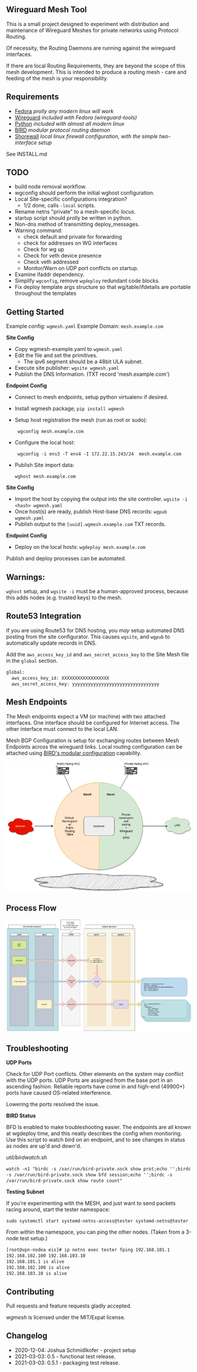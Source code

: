 ## Wireguard Mesh Tool


This is a small project designed to experiment with distribution and maintenance of Wireguard Meshes for private networks using Protocol Routing.

Of necessity, the Routing Daemons are running against the wireguard interfaces.

If there are local Routing Requirements, they are beyond the scope of this mesh development.  This is intended to produce a routing mesh - care and feeding of the mesh is your responsibility.


## Requirements

 - [Fedora](https://getfedora.org/en/server/#:~:text=Fedora%20Server%20is%20a%20short,in%20the%20open%20source%20community.) _prolly any modern linux will work_
 - [Wireguard](https://www.wireguard.com/) _included with Fedora (wireguard-tools)_
 - [Python](https://www.python.org/) _included with almost all modern linux_
 - [BIRD](https://bird.network.cz/) _modular protocol routing daemon_
 - [Shorewall](https://shorewall.org/) _local linux firewall configuration, with the simple two-interface setup_

 See INSTALL.md

## TODO

 - build node removal workflow.
 - wgconfig should perform the initial wghost configuration.
 - Local Site-specific configurations integration?
    - 1/2 done, calls `-local` scripts.
 - Rename netns "private" to a mesh-specific _locus_.
 - startup script should prolly be written in python.
 - Non-dns method of transmitting deploy_messages.
 - Warning command:
    - check default and private for forwarding
    - check for addresses on WG interfaces
    - Check for wg up
    - Check for veth device presence
    - Check veth addressed
    - Monitor/Warn on UDP port conflicts on startup.
  - Examine ifaddr dependency.
  - Simplify `wgconfig`, remove `wgdeploy` redundant code blocks.
  - Fix deploy template args structure so that wg/table/ifdetails are portable throughout the templates

##  Getting Started

Example config: `wgmesh.yaml`
Example Domain: `mesh.example.com`

 **Site Config**
 - Copy wgmesh-example.yaml to `wgmesh.yaml`
 - Edit the file and set the primitives.
    - The ipv6 segment should be a 48bit ULA subnet.
 - Execute site publisher: `wgsite wgmesh.yaml`
 - Publish the DNS Information. (TXT record 'mesh.example.com')

 **Endpoint Config**
 - Connect to mesh endpoints, setup python virtualenv if desired.
 - Install wgmesh package; `pip install wgmesh`
 - Setup host registration the mesh (run as root or sudo):

        wgconfig mesh.example.com

 - Configure the local host:

        wgconfig -i ens3 -T ens4 -I 172.22.15.243/24  mesh.example.com

  - Publish Site import data:

        wghost mesh.example.com

 **Site Config**
 - Import the host by copying the output into the site controller. `wgsite -i <hash> wgmesh.yaml`
 - Once host(s) are ready, publish Host-base DNS records: `wgpub wgmesh.yaml`
 - Publish output to the `[uuid].wgmesh.example.com` TXT records.

 **Endpoint Config**
 - Deploy on the local hosts: `wgdeploy mesh.example.com`

 Publish and deploy processes can be automated.

## Warnings:

 `wghost` setup, and `wgsite -i` must be a human-approved process, because this adds nodes (e.g. trusted keys) to the mesh.

 ## Route53 Integration

 If you are using Route53 for DNS hosting, you *may* setup automated DNS posting from the site configurator.  This causes `wgsite`, and `wgpub` to automatically update records in DNS.

 Add the `aws_access_key_id` and `aws_secret_access_key` to the Site Mesh file in the `global` section.

    global:
      aws_access_key_id: XXXXXXXXXXXXXXXXXX
      aws_secret_access_key: yyyyyyyyyyyyyyyyyyyyyyyyyyyyyyyyy

## Mesh Endpoints

The Mesh endpoints expect a VM (or machine) with two attached interfaces.  One interface should be configured for Internet access. The other interface must connect to the local LAN.

Mesh BGP Configuration is setup for exchanging routes between Mesh Endpoints across the wireguard links.  Local routing configuration can be attached using [BIRD's modular configuration](https://bird.network.cz/?get_doc&v=20&f=bird-3.html#ss3.2) capability. 

  ![image](Documents/vmconfig.png)

## Process Flow

  ![image](Documents/workflow.png)

 ## Troubleshooting

**UDP Ports**

Check for UDP Port conflicts.  Other elements on the system may conflict with the UDP ports.  UDP Ports are assigned from the base port in an ascending fashion. Reliable reports have come in and high-end (49900+) ports have caused OS-related interference.

Lowering the ports resolved the issue.

**BIRD Status**

BFD Is enabled to make troubleshooting easier.  The endpoints are all known at wgdeploy time, and this neatly describes the config when monitoring.  Use this script to watch bird on an endpoint, and to see changes in status as nodes are up'd and down'd.

_util/birdwatch.sh_

    watch -n1 "birdc -s /var/run/bird-private.sock show prot;echo '';birdc -s /var/run/bird-private.sock show bfd session;echo '';birdc -s /var/run/bird-private.sock show route count"

**Testing Subnet**

If you're experimenting with the MESH, and just want to send packets racing around, start the tester namespace:

    sudo systemctl start systemd-netns-access@tester systemd-netns@tester

From within the namespace, you can ping the other nodes. (Taken from a 3-node test setup.)

    [root@vpn-nodea eis]# ip netns exec tester fping 192.168.101.1 192.168.102.100 192.168.103.10
    192.168.101.1 is alive
    192.168.102.100 is alive
    192.168.103.10 is alive
## Contributing

Pull requests and feature requests gladly accepted.

_wgmesh_ is licensed under the MIT/Expat license.

 ## Changelog

  - 2020-12-04: Joshua Schmidlkofer - project setup
  - 2021-03-03: 0.5 - functional test release.
  - 2021-03-03: 0.5.1 - packaging test release.
